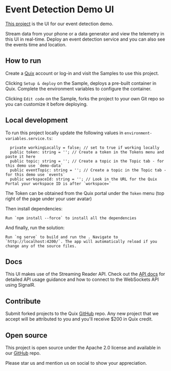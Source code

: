 # Event Detection Demo UI

[This project](https://github.com/quixio/quix-samples/tree/main/nodejs/advanced/event-detection-ui) 
is the UI for our event detection demo. 

Stream data from your phone or a data generator and view the telemetry in this UI in real-time. Deploy an event detection service and you can also see the events time and location.

## How to run

Create a [Quix](https://portal.platform.quix.ai/self-sign-up?xlink=github) account or log-in and visit the Samples to use this project.

Clicking `Setup & deploy` on the Sample, deploys a pre-built container in Quix. Complete the environment variables to configure the container.

Clicking `Edit code` on the Sample, forks the project to your own Git repo so you can customize it before deploying.

## Local development

To run this project locally update the following values in `environment-variables.service.ts`:

``` 
  private workingLocally = false; // set to true if working locally
  public token: string = ''; // Create a token in the Tokens menu and paste it here
  public topic: string = ''; // Create a topic in the Topic tab - for this demo use `demo-data`
  public eventTopic: string = ''; // Create a topic in the Topic tab - for this demo use `events`
  public workspaceId: string = ''; // Look in the URL for the Quix Portal your workspace ID is after `workspace=`
```
  
The Token can be obtained from the Quix portal under the `Token` menu (top right of the page under your user avatar)

Then install dependencies:

```
Run `npm install --force` to install all the dependencies
```

And finally, run the solution:

```
Run `ng serve` to build and run the . Navigate to `http://localhost:4200/`. The app will automatically reload if you change any of the source files.
```

## Docs

This UI makes use of the Streaming Reader API. Check out the [API docs](https://docs.quix.io/apis/streaming-reader-api/intro/) for detailed API usage guidance and how to connect to the WebSockets API using SignalR.

## Contribute

Submit forked projects to the Quix [GitHub](https://github.com/quixio/quix-samples) repo. Any new project that we accept will be attributed to you and you'll receive $200 in Quix credit.

## Open source

This project is open source under the Apache 2.0 license and available in our [GitHub](https://github.com/quixio/quix-samples) repo.

Please star us and mention us on social to show your appreciation.

